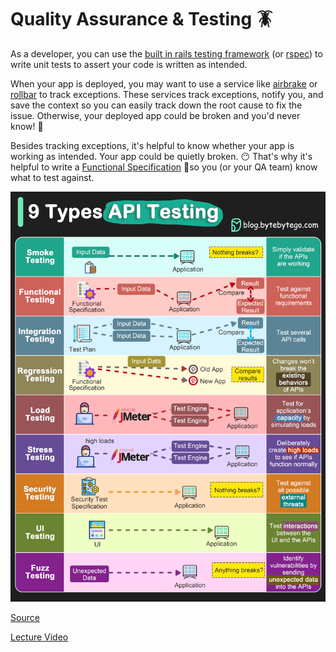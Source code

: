 # Quality Assurance & Testing 🪳

As a developer, you can use the [built in rails testing framework](https://guides.rubyonrails.org/testing.html) (or [rspec](https://rspec.info/)) to write unit tests to assert your code is written as intended.

When your app is deployed, you may want to use a service like [airbrake](https://github.com/airbrake/airbrake) or [rollbar](https://github.com/rollbar/rollbar-gem) to track exceptions. These services track exceptions, notify you, and save the context so you can easily track down the root cause to fix the issue. Otherwise, your deployed app could be broken and you'd never know! 🤯 

Besides tracking exceptions, it's helpful to know whether your app is working as intended. Your app could be quietly broken. 😶 That's why it's helpful to write a [Functional Specification](https://dpi.instructure.com/courses/294/assignments/2094?wrap=1) 📝so you (or your QA team) know what to test against.

 

![9 Types of API Testing](assets/api-testing.gif)

[Source](https://blog.bytebytego.com/p/ep83-explaining-9-types-of-api-testing)


[Lecture Video](https://youtu.be/aIbkLU8av0A)
